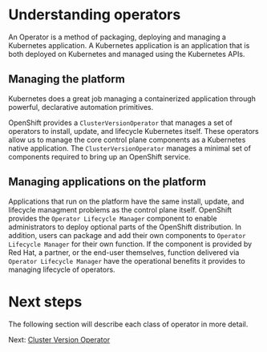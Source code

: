 # Understanding operators

An Operator is a method of packaging, deploying and managing a Kubernetes
application.  A Kubernetes application is an application that is both deployed
on Kubernetes and managed using the Kubernetes APIs.

## Managing the platform

Kubernetes does a great job managing a containerized application through
powerful, declarative automation primitives.

OpenShift provides a `ClusterVersionOperator` that manages a set of operators to
install, update, and lifecycle Kubernetes itself.  These operators allow us to
manage the core control plane components as a Kubernetes native application. The
`ClusterVersionOperator` manages a minimal set of components required to bring
up an OpenShift service.

## Managing applications on the platform

Applications that run on the platform have the same install, update, and
lifecycle managment problems as the control plane itself.  OpenShift provides
the `Operator Lifecycle Manager` component to enable administrators to deploy
optional parts of the OpenShift distribution.  In addition, users can package
and add their own components to `Operator Lifecycle Manager` for their own
function. If the component is provided by Red Hat, a partner, or the end-user
themselves, function delivered via `Operator Lifecycle Manager` have the
operational benefits it provides to managing lifecycle of operators.

# Next steps

The following section will describe each class of operator in more detail.

Next: [Cluster Version Operator](02-cluster-version-operator.md)